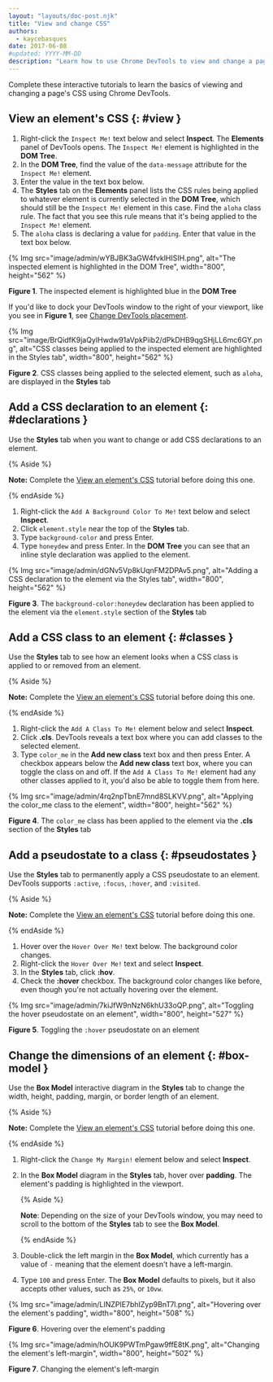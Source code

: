 ```yaml
---
layout: "layouts/doc-post.njk"
title: "View and change CSS"
authors:
  - kaycebasques
date: 2017-06-08
#updated: YYYY-MM-DD
description: "Learn how to use Chrome DevTools to view and change a page&#39;s CSS."
---
```


Complete these interactive tutorials to learn the basics of viewing and changing a page's CSS using
Chrome DevTools.

## View an element's CSS {: #view }

1.  Right-click the `Inspect Me!` text below and select **Inspect**. The **Elements** panel of
    DevTools opens. The `Inspect Me!` element is highlighted in the **DOM Tree**.
2.  In the **DOM Tree**, find the value of the `data-message` attribute for the `Inspect Me!`
    element.
3.  Enter the value in the text box below.
4.  The **Styles** tab on the **Elements** panel lists the CSS rules being applied to whatever
    element is currently selected in the **DOM Tree**, which should still be the `Inspect Me!`
    element in this case. Find the `aloha` class rule. The fact that you see this rule means that
    it's being applied to the `Inspect Me!` element.
5.  The `aloha` class is declaring a value for `padding`. Enter that value in the text box below.

{% Img src="image/admin/wYBJBK3aGW4fvklHISIH.png", alt="The inspected element is highlighted in the DOM Tree", width="800", height="562" %}

**Figure 1**. The inspected element is highlighted blue in the **DOM Tree**

If you'd like to dock your DevTools window to the right of your viewport, like you see in **Figure
1**, see [Change DevTools placement][1].

{% Img src="image/BrQidfK9jaQyIHwdw91aVpkPiib2/dPkDHB9qgSHjLL6mc6GY.png", alt="CSS classes being applied to the inspected element are highlighted in the Styles tab", width="800", height="562" %}

**Figure 2**. CSS classes being applied to the selected element, such as `aloha`, are displayed in
the **Styles** tab

## Add a CSS declaration to an element {: #declarations }

Use the **Styles** tab when you want to change or add CSS declarations to an element.

{% Aside %}

**Note:** Complete the [View an element's CSS][2] tutorial before doing this one.

{% endAside %}

1.  Right-click the `Add A Background Color To Me!` text below and select **Inspect**.
2.  Click `element.style` near the top of the **Styles** tab.
3.  Type `background-color` and press Enter.
4.  Type `honeydew` and press Enter. In the **DOM Tree** you can see that an inline style
    declaration was applied to the element.

{% Img src="image/admin/dGNv5Vp8kUqnFM2DPAv5.png", alt="Adding a CSS declaration to the element via the Styles tab", width="800", height="562" %}

**Figure 3**. The `background-color:honeydew` declaration has been applied to the element via the
`element.style` section of the **Styles** tab

## Add a CSS class to an element {: #classes }

Use the **Styles** tab to see how an element looks when a CSS class is applied to or removed from an
element.

{% Aside %}

**Note:** Complete the [View an element's CSS][3] tutorial before doing this one.

{% endAside %}

1.  Right-click the `Add A Class To Me!` element below and select **Inspect**.
2.  Click **.cls**. DevTools reveals a text box where you can add classes to the selected element.
3.  Type `color_me` in the **Add new class** text box and then press Enter. A checkbox appears below
    the **Add new class** text box, where you can toggle the class on and off. If the
    `Add A Class To Me!` element had any other classes applied to it, you'd also be able to toggle
    them from here.

{% Img src="image/admin/4rq2npTbnE7mnd8SLKVV.png", alt="Applying the color_me class to the element", width="800", height="562" %}

**Figure 4**. The `color_me` class has been applied to the element via the **.cls** section of the
**Styles** tab

## Add a pseudostate to a class {: #pseudostates }

Use the **Styles** tab to permanently apply a CSS pseudostate to an element. DevTools supports
`:active`, `:focus`, `:hover`, and `:visited`.

{% Aside %}

**Note:** Complete the [View an element's CSS][4] tutorial before doing this one.

{% endAside %}

1.  Hover over the `Hover Over Me!` text below. The background color changes.
2.  Right-click the `Hover Over Me!` text and select **Inspect**.
3.  In the **Styles** tab, click **:hov**.
4.  Check the **:hover** checkbox. The background color changes like before, even though you're not
    actually hovering over the element.

{% Img src="image/admin/7kiJfW9nNzN6khU33oQP.png", alt="Toggling the hover pseudostate on an element", width="800", height="527" %}

**Figure 5**. Toggling the `:hover` pseudostate on an element

## Change the dimensions of an element {: #box-model }

Use the **Box Model** interactive diagram in the **Styles** tab to change the width, height,
padding, margin, or border length of an element.

{% Aside %}

**Note:** Complete the [View an element's CSS][5] tutorial before doing this one.

{% endAside %}

1.  Right-click the `Change My Margin!` element below and select **Inspect**.
2.  In the **Box Model** diagram in the **Styles** tab, hover over **padding**. The element's
    padding is highlighted in the viewport.

    {% Aside %}

    **Note**: Depending on the size of your DevTools window, you may need to scroll to the bottom of
    the **Styles** tab to see the **Box Model**.

    {% endAside %}

3.  Double-click the left margin in the **Box Model**, which currently has a value of `-` meaning
    that the element doesn't have a left-margin.
4.  Type `100` and press Enter. The **Box Model** defaults to pixels, but it also accepts other
    values, such as `25%`, or `10vw`.

{% Img src="image/admin/LINZPIE7bhIZyp9BnT7l.png", alt="Hovering over the element's padding", width="800", height="508" %}

**Figure 6**. Hovering over the element's padding

{% Img src="image/admin/hOUK9PWTmPgaw9ffE8tK.png", alt="Changing the element's left-margin", width="800", height="502" %}

**Figure 7**. Changing the element's left-margin

[1]: /web/tools/chrome-devtools/ui#placement
[2]: #view
[3]: #view
[4]: #view
[5]: #view
